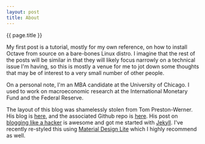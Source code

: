 ```yaml
---
layout: post
title: About
---
```

<p class="mdl-typography--headline">{{ page.title }}</p>

My first post is a tutorial, mostly for my own reference, on how to install Octave from source on a bare-bones Linux distro. I imagine that the rest of the posts will be similar in that they will likely focus narrowly on a technical issue I'm having, so this is mostly a venue for me to jot down some thoughts that may be of interest to a very small number of other people.

On a personal note, I'm an MBA candidate at the University of Chicago. I used to work on macroeconomic research at the International Monetary Fund and the Federal Reserve.

The layout of this blog was shamelessly stolen from Tom Preston-Werner. His blog is <a href="http://tom.preston-werner.com/">here</a>, and the associated Github repo is <a href="https://github.com/mojombo/mojombo.github.io">here</a>. His post on <a href="http://tom.preston-werner.com/2008/11/17/blogging-like-a-hacker.html">blogging like a hacker</a> is awesome and got me started with <a href="http://jekyllrb.com/">Jekyll</a>. I've recently re-styled this using <a href="http://www.getmdl.io/" target="_blank">Material Design Lite</a> which I highly recommend as well.